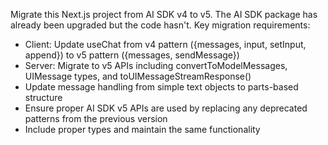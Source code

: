 Migrate this Next.js project from AI SDK v4 to v5. The AI SDK package has already been upgraded but the code hasn't. Key migration requirements:
- Client: Update useChat from v4 pattern ({messages, input, setInput, append}) to v5 pattern ({messages, sendMessage})
- Server: Migrate to v5 APIs including convertToModelMessages, UIMessage types, and toUIMessageStreamResponse()
- Update message handling from simple text objects to parts-based structure
- Ensure proper AI SDK v5 APIs are used by replacing any deprecated patterns from the previous version
- Include proper types and maintain the same functionality